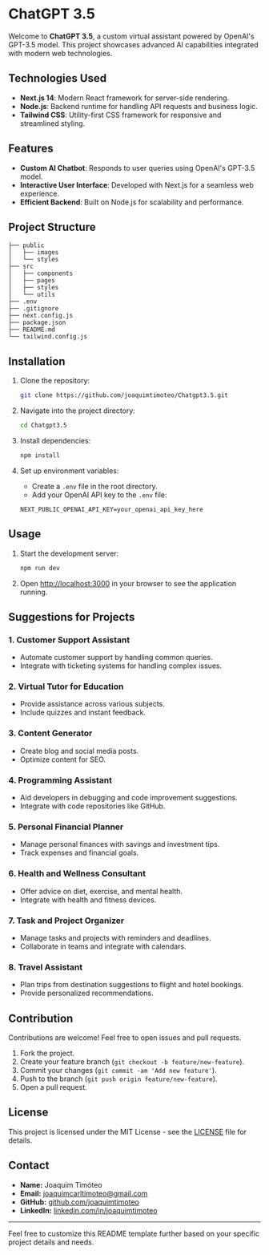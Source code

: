 # ChatGPT 3.5

Welcome to **ChatGPT 3.5**, a custom virtual assistant powered by OpenAI's GPT-3.5 model. This project showcases advanced AI capabilities integrated with modern web technologies.

## Technologies Used

- **Next.js 14**: Modern React framework for server-side rendering.
- **Node.js**: Backend runtime for handling API requests and business logic.
- **Tailwind CSS**: Utility-first CSS framework for responsive and streamlined styling.

## Features

- **Custom AI Chatbot**: Responds to user queries using OpenAI's GPT-3.5 model.
- **Interactive User Interface**: Developed with Next.js for a seamless web experience.
- **Efficient Backend**: Built on Node.js for scalability and performance.

## Project Structure

```plaintext
├── public
│   ├── images
│   └── styles
├── src
│   ├── components
│   ├── pages
│   ├── styles
│   └── utils
├── .env
├── .gitignore
├── next.config.js
├── package.json
├── README.md
└── tailwind.config.js
```

## Installation

1. Clone the repository:

   ```bash
   git clone https://github.com/joaquimtimoteo/Chatgpt3.5.git
   ```

2. Navigate into the project directory:

   ```bash
   cd Chatgpt3.5
   ```

3. Install dependencies:

   ```bash
   npm install
   ```

4. Set up environment variables:
   - Create a `.env` file in the root directory.
   - Add your OpenAI API key to the `.env` file:

   ```
   NEXT_PUBLIC_OPENAI_API_KEY=your_openai_api_key_here
   ```

## Usage

1. Start the development server:

   ```bash
   npm run dev
   ```

2. Open [http://localhost:3000](http://localhost:3000) in your browser to see the application running.

## Suggestions for Projects

### 1. Customer Support Assistant
- Automate customer support by handling common queries.
- Integrate with ticketing systems for handling complex issues.

### 2. Virtual Tutor for Education
- Provide assistance across various subjects.
- Include quizzes and instant feedback.

### 3. Content Generator
- Create blog and social media posts.
- Optimize content for SEO.

### 4. Programming Assistant
- Aid developers in debugging and code improvement suggestions.
- Integrate with code repositories like GitHub.

### 5. Personal Financial Planner
- Manage personal finances with savings and investment tips.
- Track expenses and financial goals.

### 6. Health and Wellness Consultant
- Offer advice on diet, exercise, and mental health.
- Integrate with health and fitness devices.

### 7. Task and Project Organizer
- Manage tasks and projects with reminders and deadlines.
- Collaborate in teams and integrate with calendars.

### 8. Travel Assistant
- Plan trips from destination suggestions to flight and hotel bookings.
- Provide personalized recommendations.

## Contribution

Contributions are welcome! Feel free to open issues and pull requests.

1. Fork the project.
2. Create your feature branch (`git checkout -b feature/new-feature`).
3. Commit your changes (`git commit -am 'Add new feature'`).
4. Push to the branch (`git push origin feature/new-feature`).
5. Open a pull request.

## License

This project is licensed under the MIT License - see the [LICENSE](LICENSE) file for details.

## Contact

- **Name:** Joaquim Timóteo
- **Email:** joaquimcarltimoteo@gmail.com
- **GitHub:** [github.com/joaquimtimoteo](https://github.com/joaquimtimoteo)
- **LinkedIn:** [linkedin.com/in/joaquimtimoteo](https://linkedin.com/in/joaquimtimoteo)

---

Feel free to customize this README template further based on your specific project details and needs.
